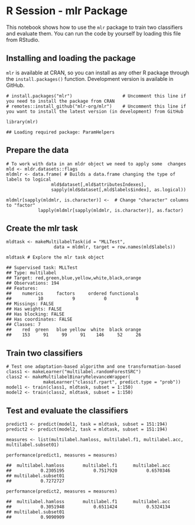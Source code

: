 R Session - mlr Package
=======================

This notebook shows how to use the `mlr` package to train two classifiers and evaluate them. You can run the code by yourself by loading this file from RStudio.

Installing and loading the package
----------------------------------

`mlr` is available at CRAN, so you can install as any other R package through the `install.packages()` function. Development version is available in GitHub.

~~~~ {.r}
# install.packages("mlr")                   # Uncomment this line if you need to install the package from CRAN
# remotes::install_github("mlr-org/mlr")    # Uncomment this line if you want to install the latest version (in development) from GitHub

library(mlr)
~~~~

    ## Loading required package: ParamHelpers

Prepare the data
----------------

~~~~ {.r}
# To work with data in an mldr object we need to apply some  changes
mld <- mldr.datasets::flags
mldmlr <- data.frame( # Builds a data.frame changing the type of labels to logical
                 mld$dataset[,mld$attributesIndexes], 
                 sapply(mld$dataset[,mld$labels$index], as.logical))
                 
mldmlr[sapply(mldmlr, is.character)] <-  # Change "character" columns to "factor"
            lapply(mldmlr[sapply(mldmlr, is.character)], as.factor)
~~~~

Create the mlr task
-------------------

~~~~ {.r}
mldtask <- makeMultilabelTask(id = "MLLTest", 
                  data = mldmlr, target = row.names(mld$labels))

mldtask # Explore the mlr task object
~~~~

    ## Supervised task: MLLTest
    ## Type: multilabel
    ## Target: red,green,blue,yellow,white,black,orange
    ## Observations: 194
    ## Features:
    ##    numerics     factors     ordered functionals 
    ##          10           9           0           0 
    ## Missings: FALSE
    ## Has weights: FALSE
    ## Has blocking: FALSE
    ## Has coordinates: FALSE
    ## Classes: 7
    ##    red  green   blue yellow  white  black orange 
    ##    153     91     99     91    146     52     26

Train two classifiers
---------------------

~~~~ {.r}
# Test one adaptation-based algorithm and one transformation-based
class1 <- makeLearner("multilabel.randomForestSRC")
class2 <- makeMultilabelBinaryRelevanceWrapper(
              makeLearner("classif.rpart", predict.type = "prob"))
model1 <- train(class1, mldtask, subset = 1:150)
model2 <- train(class2, mldtask, subset = 1:150)
~~~~

Test and evaluate the classifiers
---------------------------------

~~~~ {.r}
predict1 <- predict(model1, task = mldtask, subset = 151:194)
predict2 <- predict(model2, task = mldtask, subset = 151:194)

measures <- list(multilabel.hamloss, multilabel.f1, multilabel.acc, multilabel.subset01)

performance(predict1, measures = measures)
~~~~

    ##  multilabel.hamloss       multilabel.f1      multilabel.acc 
    ##           0.2305195           0.7517920           0.6570346 
    ## multilabel.subset01 
    ##           0.7272727

~~~~ {.r}
performance(predict2, measures = measures)
~~~~

    ##  multilabel.hamloss       multilabel.f1      multilabel.acc 
    ##           0.3051948           0.6511424           0.5324134 
    ## multilabel.subset01 
    ##           0.9090909
